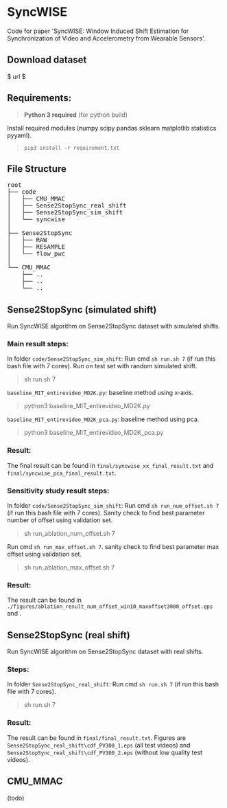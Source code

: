 # SyncWISE

Code for paper 'SyncWISE: Window Induced Shift Estimation for Synchronization of Video and Accelerometry from Wearable Sensors'.

## Download dataset

$ url $

## Requirements:

> **Python 3 required** (for python build)

Install required modules (numpy scipy pandas sklearn matplotlib statistics pyyaml).

> ```pip3 install -r requirement.txt```

## File Structure
<pre>
root
├── code
│   ├── CMU_MMAC
│   ├── Sense2StopSync_real_shift
│   ├── Sense2StopSync_sim_shift
│   └── syncwise
│
├── Sense2StopSync
│   ├── RAW
│   ├── RESAMPLE
│   └── flow_pwc
│
└── CMU_MMAC
    ├── ..
    ├── ..
    └── ..
</pre>


## Sense2StopSync (simulated shift)

Run SyncWISE algorithm on Sense2StopSync dataset with simulated shifts.

### Main result steps:

In folder `code/Sense2StopSync_sim_shift`: Run cmd `sh run.sh 7` (if run this bash file with 7 cores). Run on test set with random simulated shift.

> sh run.sh 7

`baseline_MIT_entirevideo_MD2K.py`: baseline method using x-axis.

> python3 baseline\_MIT\_entirevideo\_MD2K.py

`baseline_MIT_entirevideo_MD2K_pca.py`: baseline method using pca.

> python3 baseline\_MIT\_entirevideo\_MD2K\_pca.py

<!--4. `summarize.py`: generate final result or sensitivity study result summary.-->

### Result:

The final result can be found in `final/syncwise_xx_final_result.txt` and `final/syncwise_pca_final_result.txt`.



### Sensitivity study result steps:

In folder `code/Sense2StopSync_sim_shift`: Run cmd `sh run_num_offset.sh 7` (if run this bash file with 7 cores). Sanity check to find best parameter number of offset using validation set.

> sh run\_ablation\_num\_offset.sh 7

Run cmd `sh run_max_offset.sh 7`. sanity check to find best parameter max offset using validation set.


> sh run\_ablation\_max\_offset.sh 7

<!--3. `summarize.py`: generate final result or sensitivity study result summary.-->

### Result:


The result can be found in `./figures/ablation_result_num_offset_win10_maxoffset3000_offset.eps` and .


## Sense2StopSync (real shift)

Run SyncWISE algorithm on Sense2StopSync dataset with real shifts.

### Steps:

In folder `Sense2StopSync_real_shift`: Run cmd `sh run.sh 7` (if run this bash file with 7 cores). 

> sh run.sh 7
<!--2. `summarize.py`: generate final result summary.-->

### Result:

The result can be found in `final/final_result.txt`. Figures are `Sense2StopSync_real_shift\cdf_PV300_1.eps` (all test videos) and `Sense2StopSync_real_shift\cdf_PV300_2.eps` (without low quality test videos).


## CMU\_MMAC

(todo)